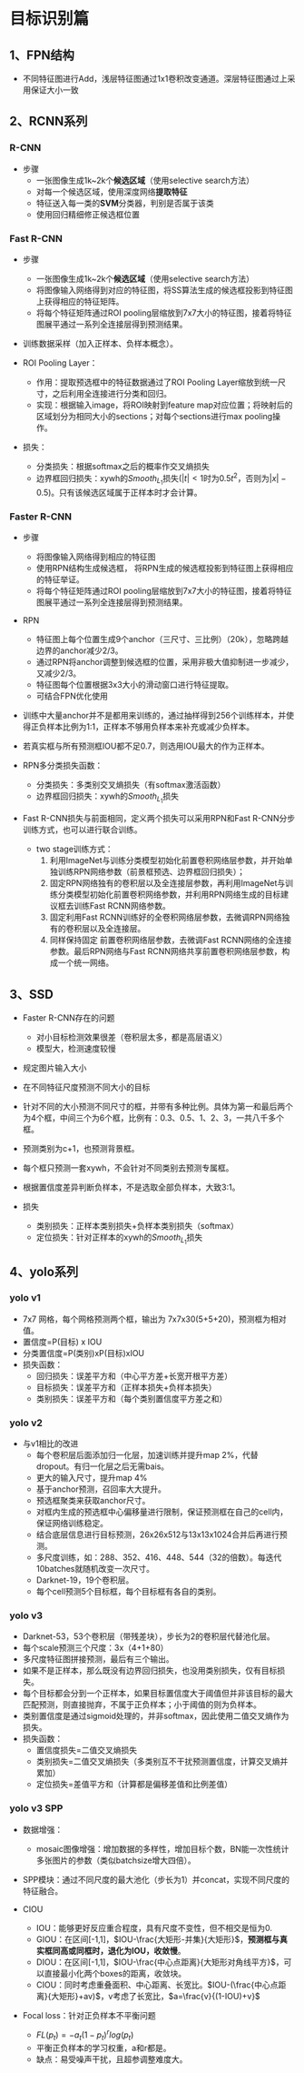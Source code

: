 # 目标识别篇

## 1、FPN结构
- 不同特征图进行Add，浅层特征图通过1x1卷积改变通道。深层特征图通过上采用保证大小一致

## 2、RCNN系列
### R-CNN
- 步骤
  - 一张图像生成1k~2k个**候选区域**（使用selective search方法）
  - 对每一个候选区域，使用深度网络**提取特征**
  - 特征送入每一类的**SVM**分类器，判别是否属于该类
  - 使用回归精细修正候选框位置

### Fast R-CNN
- 步骤
  - 一张图像生成1k~2k个**候选区域**（使用selective search方法）
  - 将图像输入网络得到对应的特征图，将SS算法生成的候选框投影到特征图上获得相应的特征矩阵。
  - 将每个特征矩阵通过ROI pooling层缩放到7x7大小的特征图，接着将特征图展平通过一系列全连接层得到预测结果。

-  训练数据采样（加入正样本、负样本概念）。
-  ROI Pooling Layer：
   -  作用：提取预选框中的特征数据通过了ROI Pooling Layer缩放到统一尺寸，之后利用全连接进行分类和回归。
   -  实现：根据输入image，将ROI映射到feature map对应位置；将映射后的区域划分为相同大小的sections；对每个sections进行max pooling操作。
-  损失：
   -  分类损失：根据softmax之后的概率作交叉熵损失
   -  边界框回归损失：xywh的$Smooth_{L_1}$损失($|t|<1$时为$0.5t^2$，否则为$|x|-0.5$)。只有该候选区域属于正样本时才会计算。

### Faster R-CNN
- 步骤
  - 将图像输入网络得到相应的特征图
  - 使用RPN结构生成候选框， 将RPN生成的候选框投影到特征图上获得相应的特征举证。
  - 将每个特征矩阵通过ROI pooling层缩放到7x7大小的特征图，接着将特征图展平通过一系列全连接层得到预测结果。

- RPN
  - 特征图上每个位置生成9个anchor（三尺寸、三比例）（20k），忽略跨越边界的anchor减少2/3。
  - 通过RPN将anchor调整到候选框的位置，采用非极大值抑制进一步减少，又减少2/3。
  - 特征图每个位置根据3x3大小的滑动窗口进行特征提取。
  - 可结合FPN优化使用

- 训练中大量anchor并不是都用来训练的，通过抽样得到256个训练样本，并使得正负样本比例为1:1，正样本不够用负样本来补充或减少负样本。
- 若真实框与所有预测框IOU都不足0.7，则选用IOU最大的作为正样本。

- RPN多分类损失函数：
  - 分类损失：多类别交叉熵损失（有softmax激活函数）
  - 边界框回归损失：xywh的$Smooth_{L_1}$损失

- Fast R-CNN损失与前面相同，定义两个损失可以采用RPN和Fast R-CNN分步训练方式，也可以进行联合训练。
  - two stage训练方式：
    1. 利用ImageNet与训练分类模型初始化前置卷积网络层参数，并开始单独训练RPN网络参数（前景框预选、边界框回归损失）；
    2. 固定RPN网络独有的卷积层以及全连接层参数，再利用ImageNet与训练分类模型初始化前置卷积网络参数，并利用RPN网络生成的目标建议框去训练Fast RCNN网络参数。
    3. 固定利用Fast RCNN训练好的全卷积网络层参数，去微调RPN网络独有的卷积层以及全连接层。
    4. 同样保持固定 前置卷积网络层参数，去微调Fast RCNN网络的全连接参数。最后RPN网络与Fast RCNN网络共享前置卷积网络层参数，构成一个统一网络。

## 3、SSD

- Faster R-CNN存在的问题
  - 对小目标检测效果很差（卷积层太多，都是高层语义）
  - 模型大，检测速度较慢

- 规定图片输入大小
- 在不同特征尺度预测不同大小的目标
- 针对不同的大小预测不同尺寸的框，并带有多种比例。具体为第一和最后两个为4个框，中间三个为6个框，比例有：0.3、0.5、1、2、3，一共八千多个框。
- 预测类别为c+1，也预测背景框。
- 每个框只预测一套xywh，不会针对不同类别去预测专属框。
- 根据置信度差异判断负样本，不是选取全部负样本，大致3:1。

- 损失
  - 类别损失：正样本类别损失+负样本类别损失（softmax）
  - 定位损失：针对正样本的xywh的$Smooth_{L_1}$损失

## 4、yolo系列
### yolo v1
- 7x7 网格，每个网格预测两个框，输出为 7x7x30(5+5+20)，预测框为相对值。
- 置信度=P(目标) x IOU
- 分类置信度=P(类别)xP(目标)xIOU
- 损失函数：
  - 回归损失：误差平方和（中心平方差+长宽开根平方差）
  - 目标损失：误差平方和（正样本损失+负样本损失）
  - 类别损失：误差平方和（每个类别置信度平方差之和）

### yolo v2
- 与v1相比的改进
  - 每个卷积层后面添加归一化层，加速训练并提升map 2%，代替dropout。有归一化层之后无需bais。
  - 更大的输入尺寸，提升map 4%
  - 基于anchor预测，召回率大大提升。
  - 预选框聚类来获取anchor尺寸。
  - 对框内生成的预选框中心偏移量进行限制，保证预测框在自己的cell内，保证网络训练稳定。
  - 结合底层信息进行目标预测，26x26x512与13x13x1024合并后再进行预测。
  - 多尺度训练，如：288、352、416、448、544（32的倍数）。每迭代10batches就随机改变一次尺寸。
  - Darknet-19，19个卷积层。
  - 每个cell预测5个目标框，每个目标框有各自的类别。

### yolo v3
- Darknet-53，53个卷积层（带残差块），步长为2的卷积层代替池化层。
- 每个scale预测三个尺度：3x（4+1+80）
- 多尺度特征图拼接预测，最后有三个输出。
- 如果不是正样本，那么既没有边界回归损失，也没用类别损失，仅有目标损失。
- 每个目标都会分到一个正样本，如果目标置信度大于阈值但并非该目标的最大匹配预测，则直接抛弃，不属于正负样本；小于阈值的则为负样本。
- 类别置信度是通过sigmoid处理的，并非softmax，因此使用二值交叉熵作为损失。
- 损失函数：
  - 置信度损失=二值交叉熵损失
  - 类别损失=二值交叉熵损失（多类别互不干扰预测置信度，计算交叉熵并累加）
  - 定位损失=差值平方和（计算都是偏移差值和比例差值）

### yolo v3 SPP
- 数据增强：
  - mosaic图像增强：增加数据的多样性，增加目标个数，BN能一次性统计多张图片的参数（类似batchsize增大四倍）。
- SPP模块：通过不同尺度的最大池化（步长为1）并concat，实现不同尺度的特征融合。
- CIOU
  - IOU：能够更好反应重合程度，具有尺度不变性，但不相交是恒为0.
  - GIOU：在区间[-1,1]，$IOU-\frac{大矩形-并集}{大矩形}$，**预测框与真实框同高或同框时，退化为IOU，收敛慢**。
  - DIOU：在区间[-1,1]，$IOU-\frac{中心点距离}{大矩形对角线平方}$，可以直接最小化两个boxes的距离，收敛块。
  - CIOU：同时考虑重叠面积、中心距离、长宽比。$IOU-(\frac{中心点距离}{大矩形}+av)$，v考虑了长宽比，$a=\frac{v}{(1-IOU)+v}$

- Focal loss：针对正负样本不平衡问题
  - $FL(p_t)=-a_t(1-p_t)^rlog(p_t)$
  - 平衡正负样本的学习权重，a和r都是。
  - 缺点：易受噪声干扰，且超参调整难度大。

